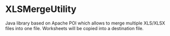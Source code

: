 # XLSMergeUtility
Java library based on Apache POI which allows to merge multiple XLS/XLSX files into one file. Worksheets will be copied into a destination file.
